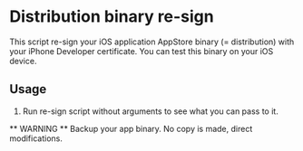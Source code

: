 Distribution binary re-sign
===========================

This script re-sign your iOS application AppStore binary (= distribution)
with your iPhone Developer certificate. You can test this binary on your
iOS device.

Usage
-----

1. Run re-sign script without arguments to see what you can pass to it.

** WARNING ** Backup your app binary. No copy is made, direct modifications.
